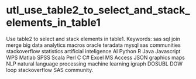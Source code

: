 # utl_use_table2_to_select_and_stack_elements_in_table1
Use table2 to select and stack elements in table1. Keywords: sas sql join merge big data analytics macros oracle teradata mysql sas communities stackoverflow statistics artificial inteligence AI Python R Java Javascript WPS Matlab SPSS Scala Perl C C# Excel MS Access JSON graphics maps NLP natural language processing machine learning igraph DOSUBL DOW loop stackoverflow SAS community.
